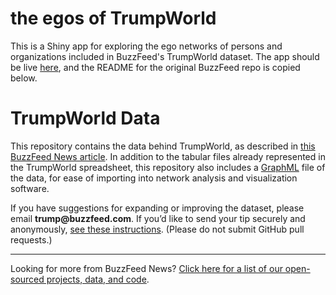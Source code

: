 # the egos of TrumpWorld

This is a Shiny app for exploring the ego networks of persons and organizations included in BuzzFeed's TrumpWorld dataset. The app should be live [here](https://corybrunson.shinyapps.io/trumpworld/), and the README for the original BuzzFeed repo is copied below.

# TrumpWorld Data

This repository contains the data behind TrumpWorld, as described in [this BuzzFeed News article](https://www.buzzfeed.com/johntemplon/help-us-map-trumpworld). In addition to the tabular files already represented in the TrumpWorld spreadsheet, this repository also includes a [GraphML](http://graphml.graphdrawing.org/) file of the data, for ease of importing into network analysis and visualization software.

If you have suggestions for expanding or improving the dataset, please email __trump@buzzfeed.com__. If you’d like to send your tip securely and anonymously, [see these instructions](https://tips.buzzfeed.com/). (Please do not submit GitHub pull requests.)

---

Looking for more from BuzzFeed News? [Click here for a list of our open-sourced projects, data, and code](https://github.com/BuzzFeedNews/everything).
